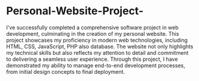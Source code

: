 # Personal-Website-Project-

I've successfully completed a comprehensive software project in web development, culminating in the creation of my personal website. This project showcases my proficiency in modern web technologies, including HTML, CSS, JavaScript, PHP also database. The website not only highlights my technical skills but also reflects my attention to detail and commitment to delivering a seamless user experience. Through this project, I have demonstrated my ability to manage end-to-end development processes, from initial design concepts to final deployment.
